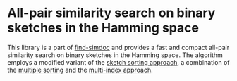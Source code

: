 # All-pair similarity search on binary sketches in the Hamming space

This library is a part of [find-simdoc](https://github.com/legalforce-research/find-simdoc)
and provides a fast and compact all-pair similarity search on binary sketches in the Hamming space.
The algorithm employs a modified variant of the [sketch sorting approach](https://proceedings.mlr.press/v13/tabei10a.html),
a combination of the [multiple sorting](https://doi.org/10.1007/s10115-009-0271-6)
and the [multi-index approach](https://doi.org/10.1109/TKDE.2019.2899597).
